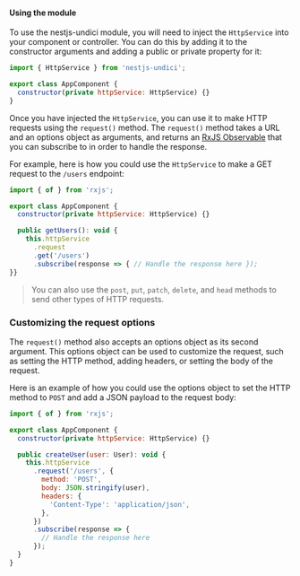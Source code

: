 #### Using the module

To use the nestjs-undici module, you will need to inject the `HttpService` into your component or controller. You can do this by adding it to the constructor arguments and adding a public or private property for it:

```js
import { HttpService } from 'nestjs-undici';

export class AppComponent {
  constructor(private httpService: HttpService) {}
}
```

Once you have injected the `HttpService`, you can use it to make HTTP requests using the `request()` method. The `request()` method takes a URL and an options object as arguments, and returns an [RxJS Observable](https://rxjs.dev/api/index/class/Observable) that you can subscribe to in order to handle the response.

For example, here is how you could use the `HttpService` to make a GET request to the `/users` endpoint:

```js
import { of } from 'rxjs';

export class AppComponent {
  constructor(private httpService: HttpService) {}

  public getUsers(): void {
    this.httpService
      .request
      .get('/users')
      .subscribe(response => { // Handle the response here }); 
}}
```

> You can also use the `post`, `put`, `patch`, `delete`, and `head` methods to send other types of HTTP requests.

### Customizing the request options

The `request()` method also accepts an options object as its second argument. This options object can be used to customize the request, such as setting the HTTP method, adding headers, or setting the body of the request.

Here is an example of how you could use the options object to set the HTTP method to `POST` and add a JSON payload to the request body:

```js
import { of } from 'rxjs';

export class AppComponent {
  constructor(private httpService: HttpService) {}

  public createUser(user: User): void {
    this.httpService
      .request('/users', {
        method: 'POST',
        body: JSON.stringify(user),
        headers: {
          'Content-Type': 'application/json',
        },
      })
      .subscribe(response => {
        // Handle the response here
      });
  }
}
```
